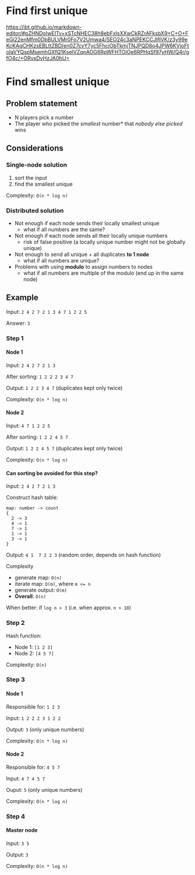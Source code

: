 # Find first unique

https://jbt.github.io/markdown-editor/#pZHNDoIwEITv+xSTcNHEC38h8ebFxIsXXwCkRZrAFksbX9+C+O+FeGi22enMfm0DbBULVMr0Fo7V2Umwa4/SEO24c3aNPEKCCJlfIVK/z3y99eKcKAgCHKzsEBLttZBD/en0Z7cvY7yc5FhcjObTkmjTNJPQD8o4JPW6KVjoFtoIaVYQspMsemhGXfQ1KselVZqnAOG6RpWFHTOiOe6RPHqSf97yHW/Q4r/gfO4c/+ORvxDvHzJA0hU=

# Find smallest unique

## Problem statement

- N players pick a number
- The player who picked the *smallest* number* that *nobody else picked* wins

## Considerations

### Single-node solution

1. sort the input
1. find the smallest unique

Complexity: `O(n * log n)`

### Distributed solution

- Not enough if each node sends their locally smallest unique
  - what if all numbers are the same?
- Not enough if each node sends all their locally unique numbers
  - risk of false positive (a locally unique number might not be globally unique)
- Not enough to send all unique + all duplicates **to 1 node**
  - what if all numbers are unique?
- Problems with using **modulo** to assign numbers to nodes
  - what if all numbers are multiple of the modulo (end up in the same node)

## Example

Input: `2 4 2 7 2 1 3 4 7 1 2 2 5`

Answer: `3`

### Step 1

#### Node 1

Input: `2 4 2 7 2 1 3`

After sorting: `1 2 2 2 3 4 7`

Output: `1 2 2 3 4 7` (duplicates kept only twice)

Complexity: `O(n * log n)`

#### Node 2

Input: `4 7 1 2 2 5`

After sorting: `1 2 2 4 5 7`

Output: `1 2 2 4 5 7` (duplicates kept only twice)

Complexity: `O(n * log n)`

#### Can sorting be avoided for this step?

Input: `2 4 2 7 2 1 3`

Construct hash table:

```
map: number -> count
{
  2 -> 3
  4 -> 1
  7 -> 1
  1 -> 1
  3 -> 1
}
```

Output: `4 1  7 2 2 3` (random order, depends on hash function)

Complexity
- generate map: `O(n)` 
- iterate map:  `O(m)`, where `m <= n`
- generate output: `O(m)`
- **Overall**: `O(n)`

When better: if `log n > 3` (i.e. when approx. `n > 10`)


### Step 2

Hash function:
- Node 1: `[1 2 3]`
- Node 2: `[4 5 7]`

Complexity: `O(n)`

### Step 3

#### Node 1

Responsible for: `1 2 3`

Input: `1 2 2 2 3 1 2 2`

Output: `3` (only unique numbers)

Complexity: `O(n * log n)`

#### Node 2

Responsible for: `4 5 7`

Input: `4 7 4 5 7`

Ouput: `5` (only unique numbers)

Complexity: `O(n * log n)`

### Step 4

#### Master node

Input: `3 5`

Output: `3`

Complexity: `O(n * log n)`


  

